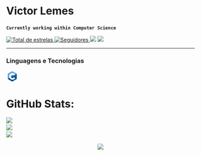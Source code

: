  # Victor Lemes 

**`Currently working within Computer Science`**
   
   <p align="left">
    <a href="https://github.com/2bdeceased/2bdeceased/stargazerss">
        <img 
            alt="Total de estrelas" 
            title="Total de estrelas GitHub" 
            src="https://custom-icon-badges.demolab.com/github/stars/2bdeceased?color=55960c&style=for-the-badge&labelColor=488207&logo=star&label=estrelas"
        />
    </a>
    <a href="https://https://github.com/2bdeceased?tab=followers?tab=followers">
        <img 
            alt="Seguidores" 
            title="Me siga no GitHub" 
            src="https://custom-icon-badges.demolab.com/github/followers/2bdeceased?color=236ad3&labelColor=1155ba&style=for-the-badge&logo=github&label=Seguidores&logoColor=white"
        />
    </a>
    <a href="https://instagram.com/vitulemes" target="_blank"><img src="https://img.shields.io/badge/-Instagram-%23E4405F?style=for-the-badge&logo=instagram&logoColor=white" target="_blank"></a>
    <a href="https://www.linkedin.com/in/victor-lemes-pires-273a672a8/" target="_blank"><img src="https://img.shields.io/badge/-LinkedIn-%230077B5?style=for-the-badge&logo=linkedin&logoColor=white" target="_blank"></a>  
</p>

---

### Linguagens e Tecnologias

<img 
    align="left" 
    alt="C"
    title="C" 
    width="32px" 
    style="padding-right: 10px;" 
    src="https://raw.githubusercontent.com/github/explore/f3e22f0dca2be955676bc70d6214b95b13354ee8/topics/c/c.png" 
/>
<br/>
<br/>

# GitHub Stats:
![](https://github-readme-stats.vercel.app/api?username=2bdeceased&theme=dark&hide_border=false&include_all_commits=false&count_private=false)<br/>
![](https://nirzak-streak-stats.vercel.app/?user=2bdeceased&theme=dark&hide_border=false)<br/>
![](https://github-readme-stats.vercel.app/api/top-langs/?username=2bdeceased&theme=dark&hide_border=false&include_all_commits=false&count_private=false&layout=compact)
  
<div align="center">
  <img height="200" src="https://i.pinimg.com/originals/92/64/6e/92646eb3208f9acdb9d7b1075a532d38.gif"  />
</div>

</p>

